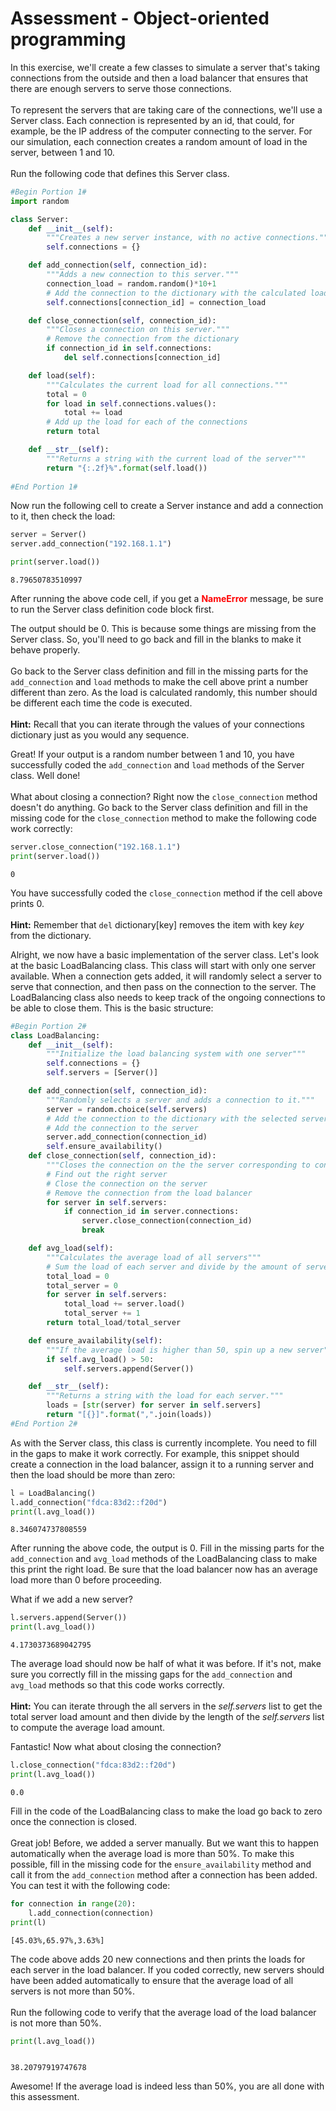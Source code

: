 
# Assessment - Object-oriented programming

In this exercise, we'll create a few classes to simulate a server that's taking connections from the outside and then a load balancer that ensures that there are enough servers to serve those connections. 
<br><br>
To represent the servers that are taking care of the connections, we'll use a Server class. Each connection is represented by an id, that could, for example, be the IP address of the computer connecting to the server.  For our simulation, each connection creates a random amount of load in the server, between 1 and 10.
<br><br>
Run the following code that defines this Server class.


```python
#Begin Portion 1#
import random

class Server:
    def __init__(self):
        """Creates a new server instance, with no active connections."""
        self.connections = {}

    def add_connection(self, connection_id):
        """Adds a new connection to this server."""
        connection_load = random.random()*10+1
        # Add the connection to the dictionary with the calculated load
        self.connections[connection_id] = connection_load

    def close_connection(self, connection_id):
        """Closes a connection on this server."""
        # Remove the connection from the dictionary
        if connection_id in self.connections:
            del self.connections[connection_id]

    def load(self):
        """Calculates the current load for all connections."""
        total = 0
        for load in self.connections.values():
            total += load
        # Add up the load for each of the connections
        return total

    def __str__(self):
        """Returns a string with the current load of the server"""
        return "{:.2f}%".format(self.load())
    
#End Portion 1#
```

Now run the following cell to create a Server instance and add a connection to it, then check the load:


```python
server = Server()
server.add_connection("192.168.1.1")

print(server.load())


```

    8.79650783510997


After running the above code cell, if you get a **<font color =red>NameError</font>** message, be sure to run the Server class definition code block first.

The output should be 0.  This is because some things are missing from the Server class. So, you'll need to go back and fill in the blanks to make it behave properly. 
<br><br>
Go back to the Server class definition and fill in the missing parts for the `add_connection` and `load` methods to make the cell above print a number different than zero.  As the load is calculated randomly, this number should be different each time the code is executed.
<br><br>
**Hint:** Recall that you can iterate through the values of your connections dictionary just as you would any sequence.

Great! If your output is a random number between 1 and 10, you have successfully coded the `add_connection` and `load` methods of the Server class.  Well done!
<br><br>
What about closing a connection? Right now the `close_connection` method doesn't do anything. Go back to the Server class definition and fill in the missing code for the `close_connection` method to make the following code work correctly:


```python
server.close_connection("192.168.1.1")
print(server.load())

```

    0


You have successfully coded the `close_connection` method if the cell above prints 0.
<br><br>
**Hint:** Remember that `del` dictionary[key] removes the item with key *key* from the dictionary.

Alright, we now have a basic implementation of the server class. Let's look at the basic LoadBalancing class. This class will start with only one server available. When a connection gets added, it will randomly select a server to serve that connection, and then pass on the connection to the server. The LoadBalancing class also needs to keep track of the ongoing connections to be able to close them. This is the basic structure:


```python
#Begin Portion 2#
class LoadBalancing:
    def __init__(self):
        """Initialize the load balancing system with one server"""
        self.connections = {}
        self.servers = [Server()]

    def add_connection(self, connection_id):
        """Randomly selects a server and adds a connection to it."""
        server = random.choice(self.servers)
        # Add the connection to the dictionary with the selected server
        # Add the connection to the server
        server.add_connection(connection_id)
        self.ensure_availability()
    def close_connection(self, connection_id):
        """Closes the connection on the the server corresponding to connection_id."""
        # Find out the right server
        # Close the connection on the server
        # Remove the connection from the load balancer
        for server in self.servers:
            if connection_id in server.connections:
                server.close_connection(connection_id)
                break

    def avg_load(self):
        """Calculates the average load of all servers"""
        # Sum the load of each server and divide by the amount of servers
        total_load = 0
        total_server = 0
        for server in self.servers:
            total_load += server.load()
            total_server += 1
        return total_load/total_server

    def ensure_availability(self):
        """If the average load is higher than 50, spin up a new server"""
        if self.avg_load() > 50:
            self.servers.append(Server())

    def __str__(self):
        """Returns a string with the load for each server."""
        loads = [str(server) for server in self.servers]
        return "[{}]".format(",".join(loads))
#End Portion 2#
```

As with the Server class, this class is currently incomplete. You need to fill in the gaps to make it work correctly. For example, this snippet should create a connection in the load balancer, assign it to a running server and then the load should be more than zero:


```python
l = LoadBalancing()
l.add_connection("fdca:83d2::f20d")
print(l.avg_load())

```

    8.346074737808559


After running the above code, the output is 0.  Fill in the missing parts for the `add_connection` and `avg_load` methods of the LoadBalancing class to make this print the right load. Be sure that the load balancer now has an average load more than 0 before proceeding.

What if we add a new server?


```python
l.servers.append(Server())
print(l.avg_load())

```

    4.1730373689042795


The average load should now be half of what it was before. If it's not, make sure you correctly fill in the missing gaps for the `add_connection` and `avg_load` methods so that this code works correctly. 
<br><br>
**Hint:** You can iterate through the all servers in the *self.servers* list to get the total server load amount and then divide by the length of the *self.servers* list to compute the average load amount.

Fantastic! Now what about closing the connection?


```python
l.close_connection("fdca:83d2::f20d")
print(l.avg_load())

```

    0.0


Fill in the code of the LoadBalancing class to make the load go back to zero once the connection is closed.
<br><br>
Great job! Before, we added a server manually. But we want this to happen automatically when the average load is more than 50%. To make this possible, fill in the missing code for the `ensure_availability` method and call it from the `add_connection` method after a connection has been added. You can test it with the following code:


```python
for connection in range(20):
    l.add_connection(connection)
print(l)

```

    [45.03%,65.97%,3.63%]


The code above adds 20 new connections and then prints the loads for each server in the load balancer.  If you coded correctly, new servers should have been added automatically to ensure that the average load of all servers is not more than 50%.
<br><br>
Run the following code to verify that the average load of the load balancer is not more than 50%.


```python
print(l.avg_load())



```

    38.20797919747678


Awesome! If the average load is indeed less than 50%, you are all done with this assessment.
